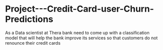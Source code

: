 # Project---Credit-Card-user-Churn-Predictions
As a Data scientist at Thera bank need to come up with a classification model that will help the bank improve its services so that customers do not renounce their credit cards
